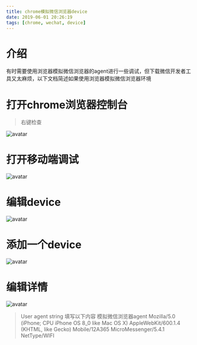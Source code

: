 ```yaml
---
title: chrome模拟微信浏览器device
date: 2019-06-01 20:26:19
tags: [chrome, wechat, device]
---
```


# 介绍

有时需要使用浏览器模拟微信浏览器的agent进行一些调试，但下载微信开发者工具又太麻烦，以下文档简述如果使用浏览器模拟微信浏览器环境

<!--more-->

# 打开chrome浏览器控制台

> 右键检查

![avatar](/img/open-console.png)

# 打开移动端调试

![avatar](/img/console.png)

# 编辑device

![avatar](/img/edit-device.png)

# 添加一个device

![avatar](/img/add-device.png)

# 编辑详情

![avatar](/img/edit-detail.png)

> User agent string 填写以下内容 模拟微信浏览器agent
Mozilla/5.0 (iPhone; CPU iPhone OS 8_0 like Mac OS X) AppleWebKit/600.1.4 (KHTML, like Gecko) Mobile/12A365   MicroMessenger/5.4.1 NetType/WIFI
